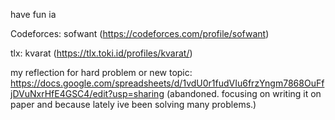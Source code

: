 have fun ia

Codeforces: sofwant (https://codeforces.com/profile/sofwant)

tlx: kvarat (https://tlx.toki.id/profiles/kvarat/)

my reflection for hard problem or new topic: https://docs.google.com/spreadsheets/d/1vdU0r1fudVIu6frzYngm7868OuFfjDVuNxrHfE4GSC4/edit?usp=sharing  (abandoned. focusing on writing it on paper and because lately ive been solving many problems.)
